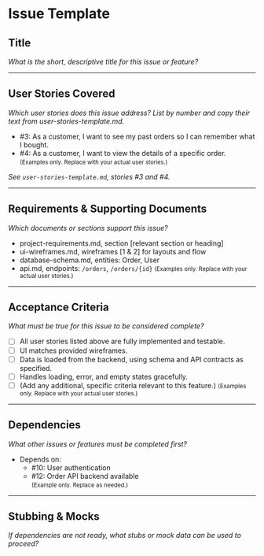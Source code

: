 # Issue Template

## Title
_What is the short, descriptive title for this issue or feature?_

---

## User Stories Covered
_Which user stories does this issue address? List by number and copy their text from user-stories-template.md._

- #3: As a customer, I want to see my past orders so I can remember what I bought.  
- #4: As a customer, I want to view the details of a specific order.  
  <small>(Examples only. Replace with your actual user stories.)</small>

_See `user-stories-template.md`, stories #3 and #4._

---

## Requirements & Supporting Documents
_Which documents or sections support this issue?_
- project-requirements.md, section [relevant section or heading]
- ui-wireframes.md, wireframes [1 & 2] for layouts and flow
- database-schema.md, entities: Order, User
- api.md, endpoints: `/orders`, `/orders/{id}`
  <small>(Examples only. Replace with your actual user stories.)</small>
---

## Acceptance Criteria
_What must be true for this issue to be considered complete?_
- [ ] All user stories listed above are fully implemented and testable.
- [ ] UI matches provided wireframes.
- [ ] Data is loaded from the backend, using schema and API contracts as specified.
- [ ] Handles loading, error, and empty states gracefully.
- [ ] (Add any additional, specific criteria relevant to this feature.)
  <small>(Examples only. Replace with your actual user stories.)</small>
---

## Dependencies
_What other issues or features must be completed first?_
- Depends on:
  - #10: User authentication
  - #12: Order API backend available  
    <small>(Example only. Replace as needed.)</small>

---

## Stubbing & Mocks
_If dependencies are not ready, what stubs or mock data can be used to proceed?_